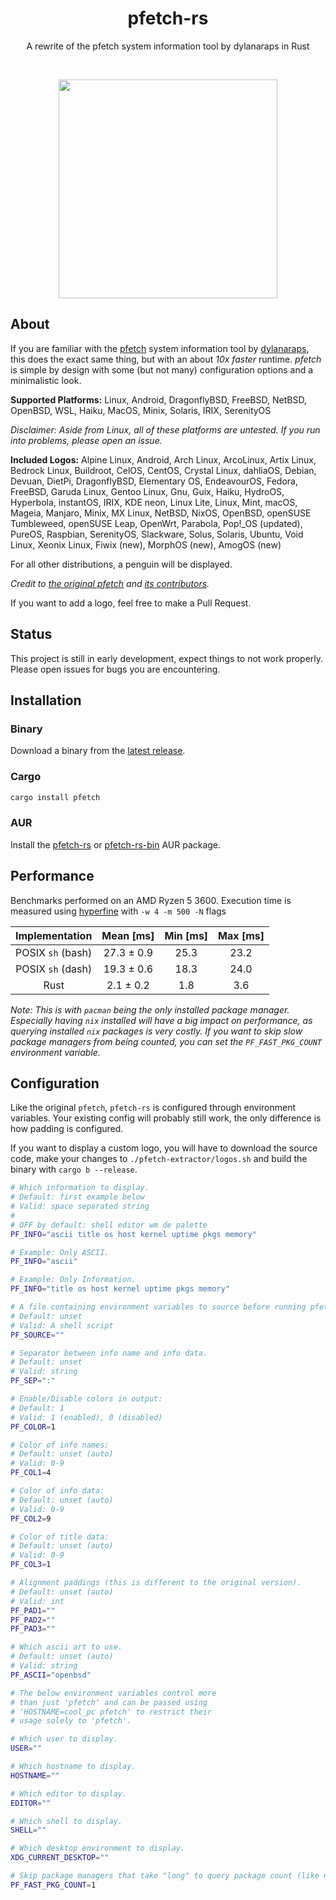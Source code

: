 <h1 align="center">pfetch-rs</h1>
<p align="center">A rewrite of the pfetch system information tool by dylanaraps in Rust</p><br>
<p align="center"><img src="https://user-images.githubusercontent.com/50576978/219375863-579c495d-8db8-4aa9-a4a6-348ecb2c849f.png" width="350px"></p>

## About

If you are familiar with the [pfetch](https://github.com/dylanaraps/pfetch)
system information tool by [dylanaraps](https://github.com/dylanaraps), this
does the exact same thing, but with an about _10x faster_ runtime. _pfetch_ is
simple by design with some (but not many) configuration options and a
minimalistic look.

**Supported Platforms:** Linux, Android, DragonflyBSD, FreeBSD, NetBSD, OpenBSD,
WSL, Haiku, MacOS, Minix, Solaris, IRIX, SerenityOS

_Disclaimer: Aside from Linux, all of these platforms are untested. If you run
into problems, please open an issue._

**Included Logos:** Alpine Linux, Android, Arch Linux, ArcoLinux, Artix Linux,
Bedrock Linux, Buildroot, CelOS, CentOS, Crystal Linux, dahliaOS, Debian,
Devuan, DietPi, DragonflyBSD, Elementary OS, EndeavourOS, Fedora, FreeBSD,
Garuda Linux, Gentoo Linux, Gnu, Guix, Haiku, HydroOS, Hyperbola, instantOS,
IRIX, KDE neon, Linux Lite, Linux, Mint, macOS, Mageia, Manjaro, Minix, MX
Linux, NetBSD, NixOS, OpenBSD, openSUSE Tumbleweed, openSUSE Leap, OpenWrt,
Parabola, Pop!\_OS (updated), PureOS, Raspbian, SerenityOS, Slackware, Solus,
Solaris, Ubuntu, Void Linux, Xeonix Linux, Fiwix (new), MorphOS (new), AmogOS
(new)

For all other distributions, a penguin will be displayed.

_Credit to [the original pfetch](https://github.com/dylanaraps/pfetch) and
[its contributors](https://github.com/dylanaraps/pfetch/graphs/contributors)._

If you want to add a logo, feel free to make a Pull Request.

## Status

This project is still in early development, expect things to not work properly.
Please open issues for bugs you are encountering.

## Installation

### Binary

Download a binary from the
[latest release](https://github.com/Gobidev/pfetch-rs/releases/latest).

### Cargo

```sh
cargo install pfetch
```

### AUR

Install the [pfetch-rs](https://aur.archlinux.org/packages/pfetch-rs) or
[pfetch-rs-bin](https://aur.archlinux.org/packages/pfetch-rs-bin) AUR package.

## Performance

Benchmarks performed on an AMD Ryzen 5 3600. Execution time is measured using
[hyperfine](https://github.com/sharkdp/hyperfine) with `-w 4 -m 500 -N` flags

|  Implementation   | Mean [ms]  | Min [ms] | Max [ms] |
| :---------------: | :--------: | :------: | :------: |
| POSIX `sh` (bash) | 27.3 ± 0.9 |   25.3   |   23.2   |
| POSIX `sh` (dash) | 19.3 ± 0.6 |   18.3   |   24.0   |
|       Rust        | 2.1 ± 0.2  |   1.8    |   3.6    |

_Note: This is with `pacman` being the only installed package manager.
Especially having `nix` installed will have a big impact on performance, as
querying installed `nix` packages is very costly. If you want to skip slow
package managers from being counted, you can set the `PF_FAST_PKG_COUNT`
environment variable._

## Configuration

Like the original `pfetch`, `pfetch-rs` is configured through environment
variables. Your existing config will probably still work, the only difference is
how padding is configured.

If you want to display a custom logo, you will have to download the source code,
make your changes to `./pfetch-extractor/logos.sh` and build the binary with
`cargo b --release`.

```sh
# Which information to display.
# Default: first example below
# Valid: space separated string
#
# OFF by default: shell editor wm de palette
PF_INFO="ascii title os host kernel uptime pkgs memory"

# Example: Only ASCII.
PF_INFO="ascii"

# Example: Only Information.
PF_INFO="title os host kernel uptime pkgs memory"

# A file containing environment variables to source before running pfetch.
# Default: unset
# Valid: A shell script
PF_SOURCE=""

# Separator between info name and info data.
# Default: unset
# Valid: string
PF_SEP=":"

# Enable/Disable colors in output:
# Default: 1
# Valid: 1 (enabled), 0 (disabled)
PF_COLOR=1

# Color of info names:
# Default: unset (auto)
# Valid: 0-9
PF_COL1=4

# Color of info data:
# Default: unset (auto)
# Valid: 0-9
PF_COL2=9

# Color of title data:
# Default: unset (auto)
# Valid: 0-9
PF_COL3=1

# Alignment paddings (this is different to the original version).
# Default: unset (auto)
# Valid: int
PF_PAD1=""
PF_PAD2=""
PF_PAD3=""

# Which ascii art to use.
# Default: unset (auto)
# Valid: string
PF_ASCII="openbsd"

# The below environment variables control more
# than just 'pfetch' and can be passed using
# 'HOSTNAME=cool_pc pfetch' to restrict their
# usage solely to 'pfetch'.

# Which user to display.
USER=""

# Which hostname to display.
HOSTNAME=""

# Which editor to display.
EDITOR=""

# Which shell to display.
SHELL=""

# Which desktop environment to display.
XDG_CURRENT_DESKTOP=""

# Skip package managers that take "long" to query package count (like nix)
PF_FAST_PKG_COUNT=1
```
